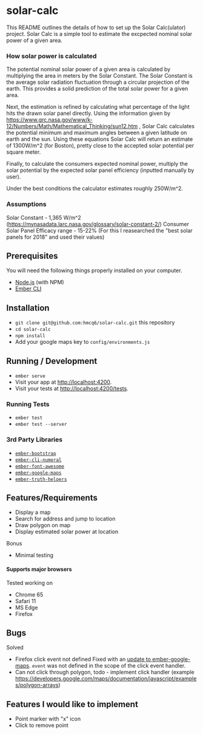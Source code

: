 # solar-calc

This README outlines the details of how to set up the Solar Calc(ulator) project. Solar Calc is a simple tool to estimate the excpected nominal solar power of a given area.


### How solar power is calculated

The potential nominal solar power of a given area is calculated by multiplying the area in meters by the Solar Constant. The Solar Constant is the average solar radiation fluctuation through a circular projection of the earth. This provides a solid prediction of the total solar power for a given area.

Next, the estimation is refined by calculating what percentage of the light hits the drawn solar panel directly. Using the information given by https://www.grc.nasa.gov/www/k-12/Numbers/Math/Mathematical_Thinking/sun12.htm , Solar Calc calculates the potential minimum and maximum angles between a given latitude on earth and the sun. Using these equations Solar Calc will return an estimate of 1300W/m^2 (for Boston), pretty close to the accepted solar potential per square meter.

Finally, to calculate the consumers expected nominal power, multiply the solar potential by the expected solar panel efficiency (inputted manually by user).

Under the best conditions the calculator estimates roughly 250W/m^2.

### Assumptions

Solar Constant - 1,365 W/m^2 (https://mynasadata.larc.nasa.gov/glossary/solar-constant-2/)
Consumer Solar Panel Efficacy range - 15-22% (For this I reasearched the "best solar panels for 2018" and used their values)

## Prerequisites

You will need the following things properly installed on your computer.

* [Node.js](https://nodejs.org/) (with NPM)
* [Ember CLI](https://ember-cli.com/)


## Installation

* `git clone git@github.com:hmcq6/solar-calc.git` this repository
* `cd solar-calc`
* `npm install`
* Add your google maps key to `config/environments.js`

## Running / Development

* `ember serve`
* Visit your app at [http://localhost:4200](http://localhost:4200).
* Visit your tests at [http://localhost:4200/tests](http://localhost:4200/tests).

### Running Tests

* `ember test`
* `ember test --server`

### 3rd Party Libraries

* [`ember-bootstrap`](http://www.ember-bootstrap.com/)
* [`ember-cli-numeral`](https://github.com/josemarluedke/ember-cli-numeral)
* [`ember-font-awesome`](https://github.com/martndemus/ember-font-awesome)
* [`ember-google-maps`](https://github.com/sandydoo/ember-google-maps)
* [`ember-truth-helpers`](https://github.com/jmurphyau/ember-truth-helpers)

## Features/Requirements

 - Display a map
 - Search for address and jump to location
 - Draw polygon on map
 - Display estimated solar power at location

Bonus

 - Minimal testing

 #### Supports major browsers

Tested working on
 - Chrome 65
 - Safari 11
 - MS Edge
 - Firefox

## Bugs

Solved

 - Firefox click event not defined
Fixed with an [update to ember-google-maps](https://github.com/sandydoo/ember-google-maps/commit/6f47dff6fd81556bbd1cc902a45206c21a13ca00). `event` was not defined in the scope of the click event handler.
 - Can not click through polygon, todo - implement click handler (example https://developers.google.com/maps/documentation/javascript/examples/polygon-arrays)

 ## Features I would like to implement

  - Point marker with "x" icon
  - Click to remove point
